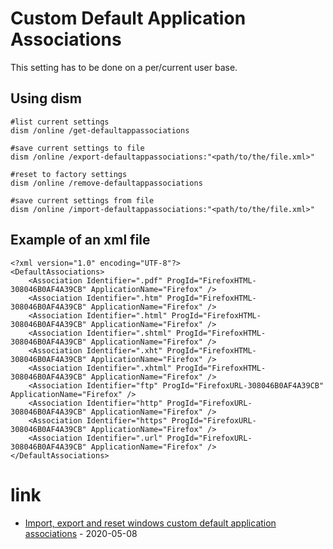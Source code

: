 # Custom Default Application Associations

This setting has to be done on a per/current user base.

## Using dism

```
#list current settings
dism /online /get-defaultappassociations

#save current settings to file
dism /online /export-defaultappassociations:"<path/to/the/file.xml>"

#reset to factory settings
dism /online /remove-defaultappassociations

#save current settings from file
dism /online /import-defaultappassociations:"<path/to/the/file.xml>"
```

## Example of an xml file

```
<?xml version="1.0" encoding="UTF-8"?>
<DefaultAssociations>
    <Association Identifier=".pdf" ProgId="FirefoxHTML-308046B0AF4A39CB" ApplicationName="Firefox" />
    <Association Identifier=".htm" ProgId="FirefoxHTML-308046B0AF4A39CB" ApplicationName="Firefox" />
    <Association Identifier=".html" ProgId="FirefoxHTML-308046B0AF4A39CB" ApplicationName="Firefox" />
    <Association Identifier=".shtml" ProgId="FirefoxHTML-308046B0AF4A39CB" ApplicationName="Firefox" />
    <Association Identifier=".xht" ProgId="FirefoxHTML-308046B0AF4A39CB" ApplicationName="Firefox" />
    <Association Identifier=".xhtml" ProgId="FirefoxHTML-308046B0AF4A39CB" ApplicationName="Firefox" />
    <Association Identifier="ftp" ProgId="FirefoxURL-308046B0AF4A39CB" ApplicationName="Firefox" />
    <Association Identifier="http" ProgId="FirefoxURL-308046B0AF4A39CB" ApplicationName="Firefox" />
    <Association Identifier="https" ProgId="FirefoxURL-308046B0AF4A39CB" ApplicationName="Firefox" />
    <Association Identifier=".url" ProgId="FirefoxURL-308046B0AF4A39CB" ApplicationName="Firefox" />
</DefaultAssociations>
```

# link

* [Import, export and reset windows custom default application associations](https://www.tenforums.com/tutorials/8744-export-import-default-app-associations-new-users-windows.html) - 2020-05-08
